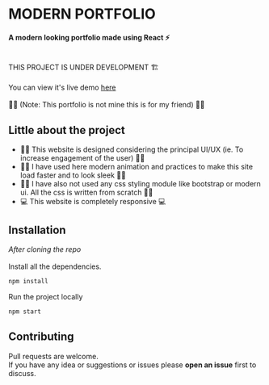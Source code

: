 # MODERN PORTFOLIO 
#### A modern looking portfolio made using React ⚡️
\
THIS PROJECT IS UNDER DEVELOPMENT 🏗\
\
You can view it's live demo [here](https://aryan-portfolio.web.app/)\
\
🙅‍♂️ (Note: This portfolio is not mine this is for my friend) 🙅‍♂️
## Little about the project

- 👨‍🏫 This website is designed considering the principal UI/UX (ie. To increase engagement of the user) 👨‍🏫  
- 👨‍💻 I have used here modern animation and practices to make this site load faster and to look sleek 👨‍💻
- 💇‍♂️ I have also not used any css styling module like bootstrap or modern ui. All the css is written from scratch 💇‍♂️
- 💻 This website is completely responsive 💻

## Installation
*After cloning the repo*\
\
Install all the dependencies.

```bash
npm install 
```
Run the project locally
```bash
npm start  
```

## Contributing
Pull requests are welcome. \
If you have any idea or suggestions or issues please **open an issue** first to discuss.
